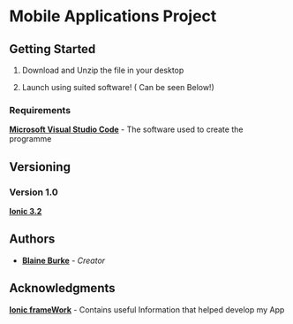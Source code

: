 # Mobile Applications Project

## Getting Started

1) Download and Unzip the file in your desktop

2) Launch using suited software! ( Can be seen Below!)

### Requirements

**[Microsoft Visual Studio Code](https://code.visualstudio.com/)** - The software used to create the programme

## Versioning

### Version 1.0

**[Ionic 3.2](https://ionicframework.com/)** 

## Authors

* **[Blaine Burke](https://github.com/BurkeBlaine1999)** - *Creator*  

## Acknowledgments
 **[Ionic frameWork](https://ionicframework.com/docs/v1/)**  - Contains useful Information that helped develop my App

